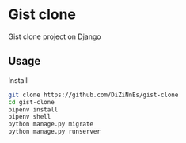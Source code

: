 # Gist clone

Gist clone project on Django

## Usage
Install

```bash
git clone https://github.com/DiZiNnEs/gist-clone
cd gist-clone
pipenv install
pipenv shell
python manage.py migrate
python manage.py runserver
```
